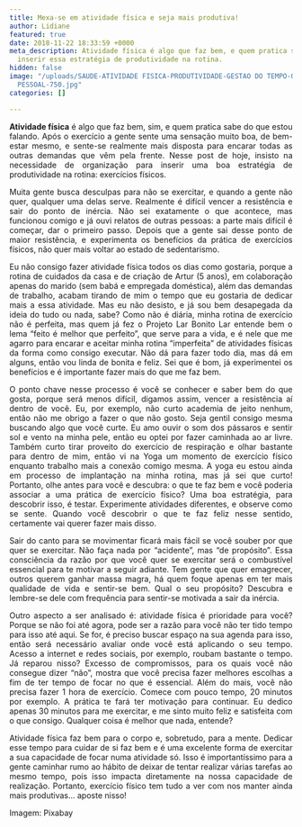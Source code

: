 ```yaml
---
title: Mexa-se em atividade física e seja mais produtiva!
author: Lidiane
featured: true
date: 2018-11-22 18:33:59 +0000
meta_description: Atividade física é algo que faz bem, e quem pratica sabe. Veja como
  inserir essa estratégia de produtividade na rotina.
hidden: false
image: "/uploads/SAUDE-ATIVIDADE FISICA-PRODUTIVIDADE-GESTAO DO TEMPO-ORGANIZACAO
  PESSOAL-750.jpg"
categories: []

---
```

<p align="justify"><strong>Atividade física</strong> é algo que faz bem, sim, e quem pratica sabe do que estou falando. Após o exercício a gente sente uma sensação muito boa, de bem-estar mesmo, e sente-se realmente mais disposta para encarar todas as outras demandas que vêm pela frente. Nesse post de hoje, insisto na necessidade de organização para inserir uma boa estratégia de produtividade na rotina: exercícios físicos.</p>

<p align="justify">Muita gente busca desculpas para não se exercitar, e quando a gente não quer, qualquer uma delas serve. Realmente é difícil vencer a resistência e sair do ponto de inércia. Não sei exatamente o que acontece, mas funcionou comigo e já ouvi relatos de outras pessoas: a parte mais difícil é começar, dar o primeiro passo. Depois que a gente sai desse ponto de maior resistência, e experimenta os benefícios da prática de exercícios físicos, não quer mais voltar ao estado de sedentarismo.</p>

<p align="justify">Eu não consigo fazer atividade física todos os dias como gostaria, porque a rotina de cuidados da casa e de criação de Artur (5 anos), em colaboração apenas do marido (sem babá e empregada doméstica), além das demandas de trabalho, acabam tirando de mim o tempo que eu gostaria de dedicar mais a essa atividade. Mas eu não desisto, e já sou bem desapegada da ideia do tudo ou nada, sabe? Como não é diária, minha rotina de exercício não é perfeita, mas quem já fez o Projeto Lar Bonito Lar entende bem o lema “feito é melhor que perfeito”, que serve para a vida, e é nele que me agarro para encarar e aceitar minha rotina “imperfeita” de atividades físicas da forma como consigo executar. Não dá para fazer todo dia, mas dá em alguns, então vou linda de bonita e feliz. Sei que é bom, já experimentei os benefícios e é importante fazer mais do que me faz bem.</p>

<p align="justify">O ponto chave nesse processo é você se conhecer e saber bem do que gosta, porque será menos difícil, digamos assim, vencer a resistência aí dentro de você. Eu, por exemplo, não curto academia de jeito nenhum, então não me obrigo a fazer o que não gosto. Seja gentil consigo mesma buscando algo que você curte. Eu amo ouvir o som dos pássaros e sentir sol e vento na minha pele, então eu optei por fazer caminhada ao ar livre. Também curto tirar proveito do exercício de respiração e olhar bastante para dentro de mim, então vi na Yoga um momento de exercício físico enquanto trabalho mais a conexão comigo mesma. A yoga eu estou ainda em processo de implantação na minha rotina, mas já sei que curto! Portanto, olhe antes para você e descubra: o que te faz bem e você poderia associar a uma prática de exercício físico? Uma boa estratégia, para descobrir isso, é testar. Experimente atividades diferentes, e observe como se sente. Quando você descobrir o que te faz feliz nesse sentido, certamente vai querer fazer mais disso.</p>

<p align="justify">Sair do canto para se movimentar ficará mais fácil se você souber por que quer se exercitar. Não faça nada por “acidente”, mas “de propósito”. Essa consciência da razão por que você quer se exercitar será o combustível essencial para te motivar a seguir adiante. Tem gente que quer emagrecer, outros querem ganhar massa magra, há quem foque apenas em ter mais qualidade de vida e sentir-se bem. Qual o seu propósito? Descubra e lembre-se dele com frequência para sentir-se motivada a sair da inércia.</p>

<p align="justify">Outro aspecto a ser analisado é: atividade física é prioridade para você? Porque se não foi até agora, pode ser a razão para você não ter tido tempo para isso até aqui. Se for, é preciso buscar espaço na sua agenda para isso, então será necessário avaliar onde você está aplicando o seu tempo. Acesso a internet e redes sociais, por exemplo, roubam bastante o tempo. Já reparou nisso? Excesso de compromissos, para os quais você não consegue dizer “não”, mostra que você precisa fazer melhores escolhas a fim de ter tempo de focar no que é essencial. Além do mais, você não precisa fazer 1 hora de exercício. Comece com pouco tempo, 20 minutos por exemplo. A prática te fará ter motivação para continuar. Eu dedico apenas 30 minutos para me exercitar, e me sinto muito feliz e satisfeita com o que consigo. Qualquer coisa é melhor que nada, entende?</p>

<p align="justify">Atividade física faz bem para o corpo e, sobretudo, para a mente. Dedicar esse tempo para cuidar de si faz bem e é uma excelente forma de exercitar a sua capacidade de focar numa atividade só. Isso é importantíssimo para a gente caminhar rumo ao hábito de deixar de tentar realizar várias tarefas ao mesmo tempo, pois isso impacta diretamente na nossa capacidade de realização. Portanto, exercício físico tem tudo a ver com nos manter ainda mais produtivas… aposte nisso!</p>

<p align="justify">Imagem: Pixabay</p>